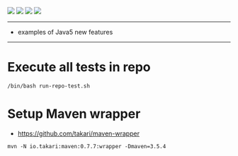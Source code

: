 ![](https://img.shields.io/badge/language-xxx-blue)
![](https://img.shields.io/badge/technology-xxx,%20xxx-blue)
![](https://img.shields.io/badge/development%20year-20xx-orange)
![](https://img.shields.io/badge/license-MIT-lightgrey)

--------------------------------------------------------------------------------

- examples of Java5 new features

--------------------------------------------------------------------------------

# Execute all tests in repo

`/bin/bash run-repo-test.sh`

# Setup Maven wrapper

- https://github.com/takari/maven-wrapper

`mvn -N io.takari:maven:0.7.7:wrapper -Dmaven=3.5.4`
